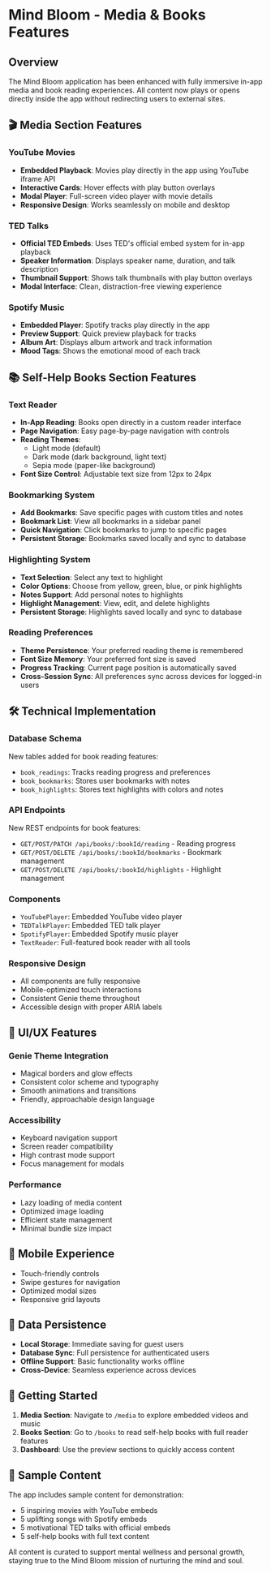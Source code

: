 # Mind Bloom - Media & Books Features

## Overview
The Mind Bloom application has been enhanced with fully immersive in-app media and book reading experiences. All content now plays or opens directly inside the app without redirecting users to external sites.

## 🎬 Media Section Features

### YouTube Movies
- **Embedded Playback**: Movies play directly in the app using YouTube iframe API
- **Interactive Cards**: Hover effects with play button overlays
- **Modal Player**: Full-screen video player with movie details
- **Responsive Design**: Works seamlessly on mobile and desktop

### TED Talks
- **Official TED Embeds**: Uses TED's official embed system for in-app playback
- **Speaker Information**: Displays speaker name, duration, and talk description
- **Thumbnail Support**: Shows talk thumbnails with play button overlays
- **Modal Interface**: Clean, distraction-free viewing experience

### Spotify Music
- **Embedded Player**: Spotify tracks play directly in the app
- **Preview Support**: Quick preview playback for tracks
- **Album Art**: Displays album artwork and track information
- **Mood Tags**: Shows the emotional mood of each track

## 📚 Self-Help Books Section Features

### Text Reader
- **In-App Reading**: Books open directly in a custom reader interface
- **Page Navigation**: Easy page-by-page navigation with controls
- **Reading Themes**: 
  - Light mode (default)
  - Dark mode (dark background, light text)
  - Sepia mode (paper-like background)
- **Font Size Control**: Adjustable text size from 12px to 24px

### Bookmarking System
- **Add Bookmarks**: Save specific pages with custom titles and notes
- **Bookmark List**: View all bookmarks in a sidebar panel
- **Quick Navigation**: Click bookmarks to jump to specific pages
- **Persistent Storage**: Bookmarks saved locally and sync to database

### Highlighting System
- **Text Selection**: Select any text to highlight
- **Color Options**: Choose from yellow, green, blue, or pink highlights
- **Notes Support**: Add personal notes to highlights
- **Highlight Management**: View, edit, and delete highlights
- **Persistent Storage**: Highlights saved locally and sync to database

### Reading Preferences
- **Theme Persistence**: Your preferred reading theme is remembered
- **Font Size Memory**: Your preferred font size is saved
- **Progress Tracking**: Current page position is automatically saved
- **Cross-Session Sync**: All preferences sync across devices for logged-in users

## 🛠 Technical Implementation

### Database Schema
New tables added for book reading features:
- `book_readings`: Tracks reading progress and preferences
- `book_bookmarks`: Stores user bookmarks with notes
- `book_highlights`: Stores text highlights with colors and notes

### API Endpoints
New REST endpoints for book features:
- `GET/POST/PATCH /api/books/:bookId/reading` - Reading progress
- `GET/POST/DELETE /api/books/:bookId/bookmarks` - Bookmark management
- `GET/POST/DELETE /api/books/:bookId/highlights` - Highlight management

### Components
- `YouTubePlayer`: Embedded YouTube video player
- `TEDTalkPlayer`: Embedded TED talk player
- `SpotifyPlayer`: Embedded Spotify music player
- `TextReader`: Full-featured book reader with all tools

### Responsive Design
- All components are fully responsive
- Mobile-optimized touch interactions
- Consistent Genie theme throughout
- Accessible design with proper ARIA labels

## 🎨 UI/UX Features

### Genie Theme Integration
- Magical borders and glow effects
- Consistent color scheme and typography
- Smooth animations and transitions
- Friendly, approachable design language

### Accessibility
- Keyboard navigation support
- Screen reader compatibility
- High contrast mode support
- Focus management for modals

### Performance
- Lazy loading of media content
- Optimized image loading
- Efficient state management
- Minimal bundle size impact

## 📱 Mobile Experience
- Touch-friendly controls
- Swipe gestures for navigation
- Optimized modal sizes
- Responsive grid layouts

## 🔄 Data Persistence
- **Local Storage**: Immediate saving for guest users
- **Database Sync**: Full persistence for authenticated users
- **Offline Support**: Basic functionality works offline
- **Cross-Device**: Seamless experience across devices

## 🚀 Getting Started

1. **Media Section**: Navigate to `/media` to explore embedded videos and music
2. **Books Section**: Go to `/books` to read self-help books with full reader features
3. **Dashboard**: Use the preview sections to quickly access content

## 📖 Sample Content
The app includes sample content for demonstration:
- 5 inspiring movies with YouTube embeds
- 5 uplifting songs with Spotify embeds  
- 5 motivational TED talks with official embeds
- 5 self-help books with full text content

All content is curated to support mental wellness and personal growth, staying true to the Mind Bloom mission of nurturing the mind and soul.







